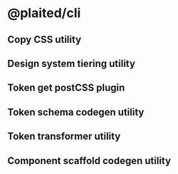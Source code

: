 # @plaited/cli

## Copy CSS utility

## Design system tiering utility

## Token get postCSS plugin

## Token schema codegen utility

## Token transformer utility

## Component scaffold codegen utility

